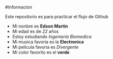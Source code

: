 #Informacion

Este repositorio es para practicar el flujo de Github

- Mi nonbre es **Edson Martin**
- Mi edad es de _22_ años
- Estoy estudiando *Ingenieria Biomedica*
- Mi musica favoria es la __Electronica__
- Mi pelicula favoria es *Divergente*
- Mi color favorito es el **verde**
